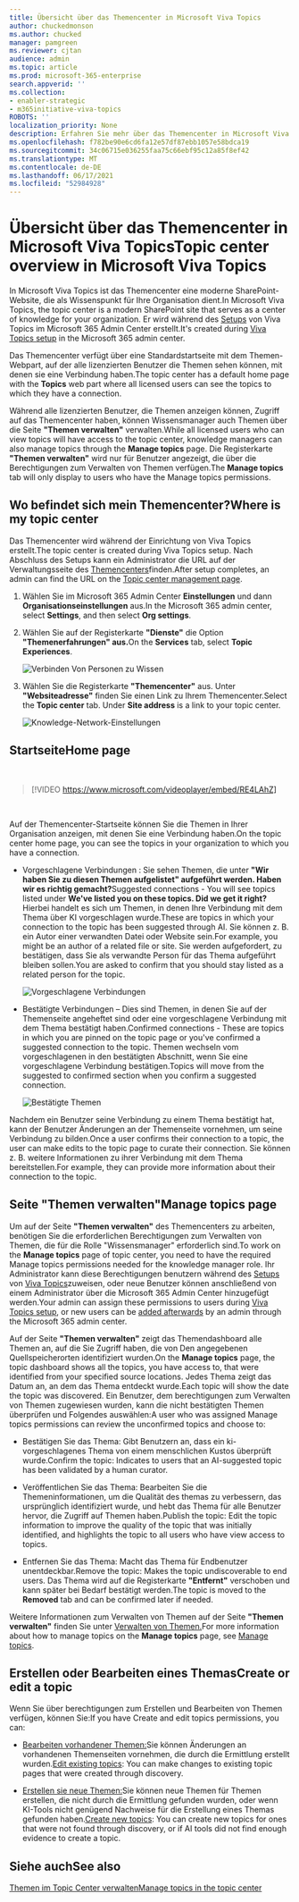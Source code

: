 ```yaml
---
title: Übersicht über das Themencenter in Microsoft Viva Topics
author: chuckedmonson
ms.author: chucked
manager: pamgreen
ms.reviewer: cjtan
audience: admin
ms.topic: article
ms.prod: microsoft-365-enterprise
search.appverid: ''
ms.collection:
- enabler-strategic
- m365initiative-viva-topics
ROBOTS: ''
localization_priority: None
description: Erfahren Sie mehr über das Themencenter in Microsoft Viva Topics.
ms.openlocfilehash: f782be90e6cd6fa12e57df87ebb1057e58bdca19
ms.sourcegitcommit: 34c06715e036255faa75c66ebf95c12a85f8ef42
ms.translationtype: MT
ms.contentlocale: de-DE
ms.lasthandoff: 06/17/2021
ms.locfileid: "52984928"
---
```

# <a name="topic-center-overview-in-microsoft-viva-topics"></a><span data-ttu-id="23c2b-103">Übersicht über das Themencenter in Microsoft Viva Topics</span><span class="sxs-lookup"><span data-stu-id="23c2b-103">Topic center overview in Microsoft Viva Topics</span></span>

<span data-ttu-id="23c2b-104">In Microsoft Viva Topics ist das Themencenter eine moderne SharePoint-Website, die als Wissenspunkt für Ihre Organisation dient.</span><span class="sxs-lookup"><span data-stu-id="23c2b-104">In Microsoft Viva Topics, the topic center is a modern SharePoint site that serves as a center of knowledge for your organization.</span></span> <span data-ttu-id="23c2b-105">Er wird während des [Setups](set-up-topic-experiences.md) von Viva Topics im Microsoft 365 Admin Center erstellt.</span><span class="sxs-lookup"><span data-stu-id="23c2b-105">It's created during [Viva Topics setup](set-up-topic-experiences.md) in the Microsoft 365 admin center.</span></span>

<span data-ttu-id="23c2b-106">Das Themencenter verfügt über eine  Standardstartseite mit dem Themen-Webpart, auf der alle lizenzierten Benutzer die Themen sehen können, mit denen sie eine Verbindung haben.</span><span class="sxs-lookup"><span data-stu-id="23c2b-106">The topic center has a default home page with the **Topics** web part where all licensed users can see the topics to which they have a connection.</span></span> 

<span data-ttu-id="23c2b-107">Während alle lizenzierten Benutzer, die Themen anzeigen können, Zugriff auf das Themencenter haben, können Wissensmanager auch Themen über die Seite **"Themen verwalten"** verwalten.</span><span class="sxs-lookup"><span data-stu-id="23c2b-107">While all licensed users who can view topics will have access to the topic center, knowledge managers can also manage topics through the **Manage topics** page.</span></span> <span data-ttu-id="23c2b-108">Die Registerkarte **"Themen verwalten"** wird nur für Benutzer angezeigt, die über die Berechtigungen zum Verwalten von Themen verfügen.</span><span class="sxs-lookup"><span data-stu-id="23c2b-108">The **Manage topics** tab will only display to users who have the Manage topics permissions.</span></span> 

## <a name="where-is-my-topic-center"></a><span data-ttu-id="23c2b-109">Wo befindet sich mein Themencenter?</span><span class="sxs-lookup"><span data-stu-id="23c2b-109">Where is my topic center</span></span>

<span data-ttu-id="23c2b-110">Das Themencenter wird während der Einrichtung von Viva Topics erstellt.</span><span class="sxs-lookup"><span data-stu-id="23c2b-110">The topic center is created during Viva Topics setup.</span></span> <span data-ttu-id="23c2b-111">Nach Abschluss des Setups kann ein Administrator die URL auf der Verwaltungsseite des [Themencenters](./topic-experiences-administration.md#to-access-topics-management-settings)finden.</span><span class="sxs-lookup"><span data-stu-id="23c2b-111">After setup completes, an admin can find the URL on the [Topic center management page](./topic-experiences-administration.md#to-access-topics-management-settings).</span></span>


1. <span data-ttu-id="23c2b-112">Wählen Sie im Microsoft 365 Admin Center **Einstellungen** und dann **Organisationseinstellungen** aus.</span><span class="sxs-lookup"><span data-stu-id="23c2b-112">In the Microsoft 365 admin center, select **Settings**, and then select **Org settings**.</span></span>
2. <span data-ttu-id="23c2b-113">Wählen Sie auf der Registerkarte **"Dienste"** die Option **"Themenerfahrungen" aus.**</span><span class="sxs-lookup"><span data-stu-id="23c2b-113">On the **Services** tab, select **Topic Experiences**.</span></span>

    ![Verbinden Von Personen zu Wissen](../media/admin-org-knowledge-options-completed.png) 

3. <span data-ttu-id="23c2b-115">Wählen Sie die Registerkarte **"Themencenter"** aus. Unter **"Websiteadresse"** finden Sie einen Link zu Ihrem Themencenter.</span><span class="sxs-lookup"><span data-stu-id="23c2b-115">Select the **Topic center** tab. Under **Site address** is a link to your topic center.</span></span>

    ![Knowledge-Network-Einstellungen](../media/knowledge-network-settings-topic-center.png) 



## <a name="home-page"></a><span data-ttu-id="23c2b-117">Startseite</span><span class="sxs-lookup"><span data-stu-id="23c2b-117">Home page</span></span>

</br>

> [!VIDEO https://www.microsoft.com/videoplayer/embed/RE4LAhZ]  

</br>


<span data-ttu-id="23c2b-118">Auf der Themencenter-Startseite können Sie die Themen in Ihrer Organisation anzeigen, mit denen Sie eine Verbindung haben.</span><span class="sxs-lookup"><span data-stu-id="23c2b-118">On the topic center home page, you can see the topics in your organization to which you have a connection.</span></span>

- <span data-ttu-id="23c2b-119">Vorgeschlagene Verbindungen : Sie sehen Themen, die unter **"Wir haben Sie zu diesen Themen aufgelistet" aufgeführt werden. Haben wir es richtig gemacht?**</span><span class="sxs-lookup"><span data-stu-id="23c2b-119">Suggested connections - You will see topics listed under **We've listed you on these topics. Did we get it right?**</span></span> <span data-ttu-id="23c2b-120">Hierbei handelt es sich um Themen, in denen Ihre Verbindung mit dem Thema über KI vorgeschlagen wurde.</span><span class="sxs-lookup"><span data-stu-id="23c2b-120">These are topics in which your connection to the topic has been suggested through AI.</span></span> <span data-ttu-id="23c2b-121">Sie können z. B. ein Autor einer verwandten Datei oder Website sein.</span><span class="sxs-lookup"><span data-stu-id="23c2b-121">For example, you might be an author of a related file or site.</span></span> <span data-ttu-id="23c2b-122">Sie werden aufgefordert, zu bestätigen, dass Sie als verwandte Person für das Thema aufgeführt bleiben sollen.</span><span class="sxs-lookup"><span data-stu-id="23c2b-122">You are asked to confirm that you should stay listed as a related person for the topic.</span></span>

   ![Vorgeschlagene Verbindungen](../media/knowledge-management/my-topics.png) 
 
- <span data-ttu-id="23c2b-124">Bestätigte Verbindungen – Dies sind Themen, in denen Sie auf der Themenseite angeheftet sind oder eine vorgeschlagene Verbindung mit dem Thema bestätigt haben.</span><span class="sxs-lookup"><span data-stu-id="23c2b-124">Confirmed connections - These are topics in which you are pinned on the topic page or you've confirmed a suggested connection to the topic.</span></span> <span data-ttu-id="23c2b-125">Themen wechseln vom vorgeschlagenen in den bestätigten Abschnitt, wenn Sie eine vorgeschlagene Verbindung bestätigen.</span><span class="sxs-lookup"><span data-stu-id="23c2b-125">Topics will move from the suggested to confirmed section when you confirm a suggested connection.</span></span>
 
   ![Bestätigte Themen](../media/knowledge-management/my-topics-confirmed.png) 

<span data-ttu-id="23c2b-127">Nachdem ein Benutzer seine Verbindung zu einem Thema bestätigt hat, kann der Benutzer Änderungen an der Themenseite vornehmen, um seine Verbindung zu bilden.</span><span class="sxs-lookup"><span data-stu-id="23c2b-127">Once a user confirms their connection to a topic, the user can make edits to the topic page to curate their connection.</span></span> <span data-ttu-id="23c2b-128">Sie können z. B. weitere Informationen zu ihrer Verbindung mit dem Thema bereitstellen.</span><span class="sxs-lookup"><span data-stu-id="23c2b-128">For example, they can provide more information about their connection to the topic.</span></span>


## <a name="manage-topics-page"></a><span data-ttu-id="23c2b-129">Seite "Themen verwalten"</span><span class="sxs-lookup"><span data-stu-id="23c2b-129">Manage topics page</span></span>

<span data-ttu-id="23c2b-130">Um auf der Seite **"Themen verwalten"** des Themencenters zu arbeiten, benötigen Sie die erforderlichen Berechtigungen zum Verwalten von Themen, die für die Rolle "Wissensmanager" erforderlich sind.</span><span class="sxs-lookup"><span data-stu-id="23c2b-130">To work on the **Manage topics** page of topic center, you need to have the required Manage topics permissions needed for the knowledge manager role.</span></span> <span data-ttu-id="23c2b-131">Ihr Administrator kann diese Berechtigungen benutzern während des [Setups](topic-experiences-knowledge-rules.md) von [Viva Topics](set-up-topic-experiences.md)zuweisen, oder neue Benutzer können anschließend von einem Administrator über die Microsoft 365 Admin Center hinzugefügt werden.</span><span class="sxs-lookup"><span data-stu-id="23c2b-131">Your admin can assign these permissions to users during [Viva Topics setup](set-up-topic-experiences.md), or new users can be [added afterwards](topic-experiences-knowledge-rules.md) by an admin through the Microsoft 365 admin center.</span></span>

<span data-ttu-id="23c2b-132">Auf der Seite **"Themen verwalten"** zeigt das Themendashboard alle Themen an, auf die Sie Zugriff haben, die von Den angegebenen Quellspeicherorten identifiziert wurden.</span><span class="sxs-lookup"><span data-stu-id="23c2b-132">On the **Manage topics** page, the topic dashboard shows all the topics, you have access to, that were identified from your specified source locations.</span></span> <span data-ttu-id="23c2b-133">Jedes Thema zeigt das Datum an, an dem das Thema entdeckt wurde.</span><span class="sxs-lookup"><span data-stu-id="23c2b-133">Each topic will show the date the topic was discovered.</span></span> <span data-ttu-id="23c2b-134">Ein Benutzer, dem berechtigungen zum Verwalten von Themen zugewiesen wurden, kann die nicht bestätigten Themen überprüfen und Folgendes auswählen:</span><span class="sxs-lookup"><span data-stu-id="23c2b-134">A user who was assigned Manage topics permissions can review the unconfirmed topics and choose to:</span></span>

- <span data-ttu-id="23c2b-135">Bestätigen Sie das Thema: Gibt Benutzern an, dass ein ki-vorgeschlagenes Thema von einem menschlichen Kustos überprüft wurde.</span><span class="sxs-lookup"><span data-stu-id="23c2b-135">Confirm the topic: Indicates to users that an AI-suggested topic has been validated by a human curator.</span></span>

- <span data-ttu-id="23c2b-136">Veröffentlichen Sie das Thema: Bearbeiten Sie die Themeninformationen, um die Qualität des themas zu verbessern, das ursprünglich identifiziert wurde, und hebt das Thema für alle Benutzer hervor, die Zugriff auf Themen haben.</span><span class="sxs-lookup"><span data-stu-id="23c2b-136">Publish the topic: Edit the topic information to improve the quality of the topic that was initially identified, and highlights the topic to all users who have view access to topics.</span></span>
 
- <span data-ttu-id="23c2b-137">Entfernen Sie das Thema: Macht das Thema für Endbenutzer unentdeckbar.</span><span class="sxs-lookup"><span data-stu-id="23c2b-137">Remove the topic: Makes the topic undiscoverable to end users.</span></span> <span data-ttu-id="23c2b-138">Das Thema wird auf die Registerkarte **"Entfernt"** verschoben und kann später bei Bedarf bestätigt werden.</span><span class="sxs-lookup"><span data-stu-id="23c2b-138">The topic is moved to the **Removed** tab and can be confirmed later if needed.</span></span> 

<span data-ttu-id="23c2b-139">Weitere Informationen zum Verwalten von Themen auf der Seite **"Themen verwalten"** finden Sie unter [Verwalten von Themen.](manage-topics.md)</span><span class="sxs-lookup"><span data-stu-id="23c2b-139">For more information about how to manage topics on the **Manage topics** page, see [Manage topics](manage-topics.md).</span></span>

## <a name="create-or-edit-a-topic"></a><span data-ttu-id="23c2b-140">Erstellen oder Bearbeiten eines Themas</span><span class="sxs-lookup"><span data-stu-id="23c2b-140">Create or edit a topic</span></span>

<span data-ttu-id="23c2b-141">Wenn Sie über berechtigungen zum Erstellen und Bearbeiten von Themen verfügen, können Sie:</span><span class="sxs-lookup"><span data-stu-id="23c2b-141">If you have Create and edit topics permissions, you can:</span></span>

- <span data-ttu-id="23c2b-142">[Bearbeiten vorhandener Themen:](edit-a-topic.md)Sie können Änderungen an vorhandenen Themenseiten vornehmen, die durch die Ermittlung erstellt wurden.</span><span class="sxs-lookup"><span data-stu-id="23c2b-142">[Edit existing topics](edit-a-topic.md): You can make changes to existing topic pages that were created through discovery.</span></span>

- <span data-ttu-id="23c2b-143">[Erstellen sie neue Themen:](create-a-topic.md)Sie können neue Themen für Themen erstellen, die nicht durch die Ermittlung gefunden wurden, oder wenn KI-Tools nicht genügend Nachweise für die Erstellung eines Themas gefunden haben.</span><span class="sxs-lookup"><span data-stu-id="23c2b-143">[Create new topics](create-a-topic.md): You can create new topics for ones that were not found through discovery, or if AI tools did not find enough evidence to create a topic.</span></span>


## <a name="see-also"></a><span data-ttu-id="23c2b-144">Siehe auch</span><span class="sxs-lookup"><span data-stu-id="23c2b-144">See also</span></span>

[<span data-ttu-id="23c2b-145">Themen im Topic Center verwalten</span><span class="sxs-lookup"><span data-stu-id="23c2b-145">Manage topics in the topic center</span></span>](manage-topics.md)

